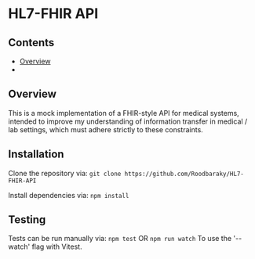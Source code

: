# HL7-FHIR API

## Contents
- [Overview](#overview)
- 
## Overview
This is a mock implementation of a FHIR-style API for medical systems, intended to improve my understanding of information transfer in medical / lab settings, which must adhere strictly to these constraints.

## Installation
 Clone the repository via:
```git clone https://github.com/Roodbaraky/HL7-FHIR-API```

Install dependencies via:
```npm install```

## Testing
Tests can be run manually via:
```npm test```
OR
```npm run watch```
To use the '--watch' flag with Vitest.
